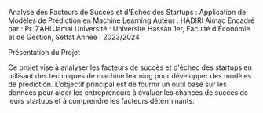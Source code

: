 Analyse des Facteurs de Succès et d'Échec des Startups : Application de Modèles de Prédiction en Machine Learning
 
 Auteur : HADIRI Aimad
Encadré par : Pr. ZAHI Jamal
Université : Université Hassan 1er, Faculté d’Économie et de Gestion, Settat
Année : 2023/2024

Présentation du Projet

Ce projet vise à analyser les facteurs de succès et d'échec des startups en utilisant des techniques de machine learning pour développer des modèles de prédiction. L'objectif principal est de fournir un outil basé sur les données pour aider les entrepreneurs à évaluer les chances de succès de leurs startups et à comprendre les facteurs déterminants.
